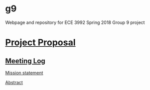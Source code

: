 # g9

Webpage and repository for ECE 3992 Spring 2018 Group 9 project

# [Project Proposal](https://github.com/stevecorey/g9/tree/master/proposal)

## [Meeting Log](https://drive.google.com/open?id=1EqHrG5070RBNwIU5UX6c98iH-gWA2iIF8dvR4XRqYG4)

[Mission statement](https://goo.gl/5UtYJM)

[Abstract](https://drive.google.com/open?id=1ATABZSRttfmpXNOQQWVi6gUUWrG7QBtsrjB3JEH96ko)


